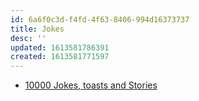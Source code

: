 ```yaml
---
id: 6a6f0c3d-f4fd-4f63-8406-994d16373737
title: Jokes
desc: ''
updated: 1613581786391
created: 1613581771597
---
```


- [10000 Jokes, toasts and Stories](https://archive.org/details/in.ernet.dli.2015.45458/page/n7/mode/2up)

